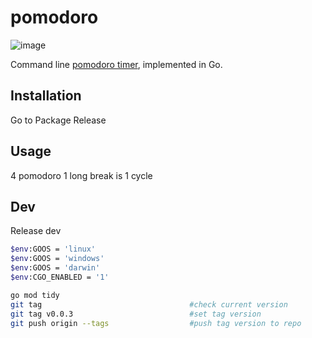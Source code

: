 # pomodoro

![image](https://github.com/bukped/pomodoro/assets/11188109/6488ed71-f5fb-459f-8d52-6e839c1dcf22)

Command line [pomodoro timer](https://en.wikipedia.org/wiki/Pomodoro_Technique), implemented in Go.

## Installation
Go to Package Release

## Usage
4 pomodoro 1 long break is 1 cycle

## Dev

Release dev
```sh
$env:GOOS = 'linux'
$env:GOOS = 'windows'
$env:GOOS = 'darwin'
$env:CGO_ENABLED = '1'

go mod tidy
git tag                                 #check current version
git tag v0.0.3                          #set tag version
git push origin --tags                  #push tag version to repo
```
